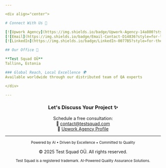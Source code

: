 ```yaml
---

<div align="center">

# Connect With Us 🤝

[![Upwork Agency](https://img.shields.io/badge/Upwork-Agency-14a800?style=for-the-badge&logo=upwork&logoColor=white)](https://www.upwork.com/agencies/test-squad)
[![Email](https://img.shields.io/badge/Email-Contact-D14836?style=for-the-badge&logo=gmail&logoColor=white)](mailto:contact@testsquad.com)
[![LinkedIn](https://img.shields.io/badge/LinkedIn-0077B5?style=for-the-badge&logo=linkedin&logoColor=white)](https://www.linkedin.com/company/test-squad)

## Our Office 🏢

**Test Squad OÜ**  
Tallinn, Estonia  

### Global Reach, Local Excellence 🌍
Available worldwide through our distributed team of QA experts

</div>

---
```


<div align="center">

### Let's Discuss Your Project ✨

Schedule a free consultation:  
📧 [contact@testsquad.com](mailto:contact@testsquad.com)  
🔗 [Upwork Agency Profile](https://www.upwork.com/agencies/test-squad)

</div>

---

<div align="center">

<sub>Powered by AI • Driven by Excellence • Committed to Quality</sub>

© 2025 Test Squad OÜ. All rights reserved.

<sub>Test Squad is a registered trademark. AI-Powered Quality Assurance Solutions.</sub>

</div> 
